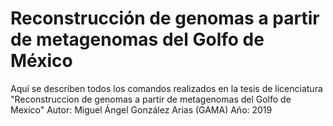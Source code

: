 # Reconstrucción de genomas a partir de metagenomas del Golfo de México
Aquí se describen todos los comandos realizados en la tesis de licenciatura "Reconstruccion de genomas a partir de metagenomas del Golfo de Mexico"
Autor: Miguel Ángel González Arias (GAMA)
Año: 2019
